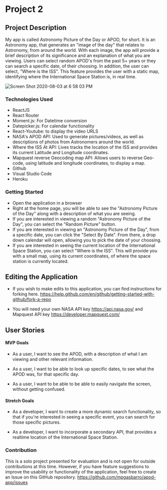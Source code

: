 # Project 2

## Project Description

My app is called Astronomy Picture of the Day or APOD, for short. It is an Astronomy app, that generates an "image of the day" that relates to Astronomy, from around the world. With each image, the app will provide a brief description of its significance and an explanation of what you are viewing. Users can select random APOD's from the past 5+ years or they can search a specific date, of their choosing. In addition, the user can select, "Where is the ISS". This feature provides the user with a static map, identifying where the International Space Station is, in real time.

![Screen Shot 2020-08-03 at 6 58 03 PM](https://media.git.generalassemb.ly/user/28784/files/84183100-d5bb-11ea-8b7a-cb76daef8ba9)

### Technologies Used

- ReactJS
- React Router
- Moment.js: For Datetime conversion
- Datepicker.js: For calendar functionality
- React-Youtube: to display the video URLS
- NASA's APOD API: Used to generate pictures/videos, as well as descriptions of photos from Astronomers around the world.
- Where the ISS At API: Lives tracks the location of the ISS and provides its current Latitude and Longitude coordinates.
- Mapquest reverse Geocoding map API: Allows users to reverse Geo-code, using latitude and longitude coordinates, to display a map.
- Github
- Visual Studio Code
- Heroku

### Getting Started

- Open the application in a browser
- Right at the home page, you will be able to see the "Astronomy Picture of the Day" along with a description of what you are seeing.
- If you are interested in viewing a random "Astronomy Picture of the Day", you can select the "Random Picture" button.
- If you are interested in viewing an "Astronomy Picture of the Day", from a specific date, you can click the "Select By Date". From there, a drop down calendar will open, allowing you to pick the date of your choosing.
- If you are interested in seeing the current location of the International Space Station, you can select "Where is the ISS". This will provide you with a small map, using its current coordinates, of where the space station is currently located.

## Editing the Application

- If you wish to make edits to this application, you can find instructions for forking here. https://help.github.com/en/github/getting-started-with-github/fork-a-repo

- You will need your own NASA API key https://api.nasa.gov/ and Mapquest API key https://developer.mapquest.com/

## User Stories

#### MVP Goals

- As a user, I want to see the APOD, with a description of what I am viewing and other relevant information.

- As a user, I want to be able to look up specific dates, to see what the APOD was, for that specific day.

- As a user, I want to be able to be able to easily navigate the screen, without getting confused.

#### Stretch Goals

- As a developer, I want to create a more dynamic search functionality, so that if you're interested in seeing a specific event, you can search for those specific pictures.

- As a developer, I want to incorporate a secondary API, that provides a realtime location of the International Space Station.

### Contribution

This is a solo project presented for evaluation and is not open for outside contributions at this time. However, if you have feature suggestions to improve the usability or functionality of the application, feel free to create an Issue on this GitHub repository. https://github.com/mpgasbarro/apod-app/issues
